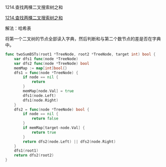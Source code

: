 1214.查找两棵二叉搜索树之和

[1214.查找两棵二叉搜索树之和](https://leetcode.cn/problems/two-sum-bsts/)



解法：哈希表



将第一个二叉树的节点全部读入字典，然后判断和与第二个数节点的差是否在字典中。



```go
func twoSumBSTs(root1 *TreeNode, root2 *TreeNode, target int) bool {
	var dfs1 func(node *TreeNode)
	var dfs2 func(node *TreeNode) bool
	memMap := map[int]bool{}
	dfs1 = func(node *TreeNode) {
		if node == nil {
			return
		}
		memMap[node.Val] = true
		dfs1(node.Left)
		dfs1(node.Right)
	}
	dfs2 = func(node *TreeNode) bool {
		if node == nil {
			return false
		}
		if memMap[target-node.Val] {
			return true
		}
		return dfs2(node.Left) || dfs2(node.Right)
	}
	dfs1(root1)
	return dfs2(root2)
}

```


